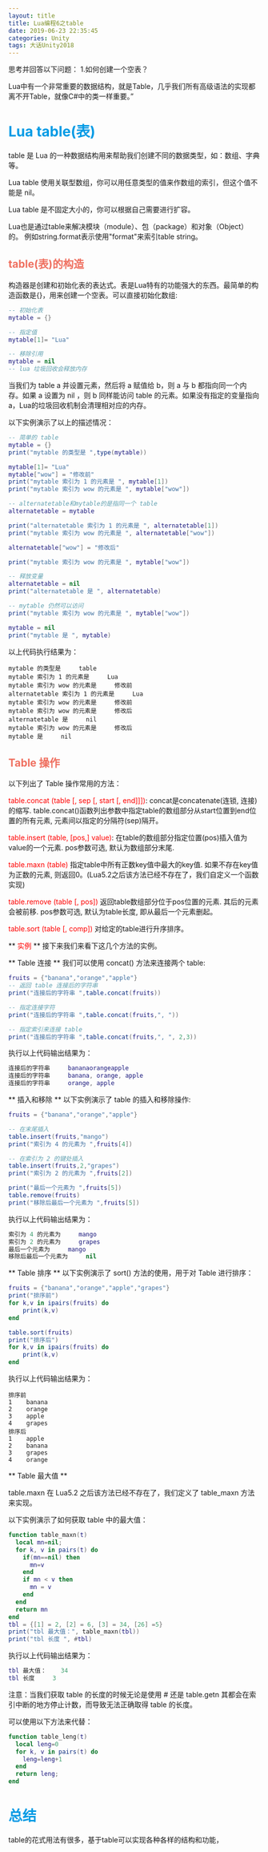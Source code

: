 ```yaml
---
layout: title
title: Lua编程6之table
date: 2019-06-23 22:35:45
categories: Unity
tags: 大话Unity2018
---
```

思考并回答以下问题：
1.如何创建一个空表？

<!--more-->

Lua中有一个非常重要的数据结构，就是Table，几乎我们所有高级语法的实现都离不开Table，就像C#中的类一样重要。”

# <span style="color:#039BE5;">Lua table(表)</span>
table 是 Lua 的一种数据结构用来帮助我们创建不同的数据类型，如：数组、字典等。

Lua table 使用关联型数组，你可以用任意类型的值来作数组的索引，但这个值不能是 nil。

Lua table 是不固定大小的，你可以根据自己需要进行扩容。

Lua也是通过table来解决模块（module）、包（package）和对象（Object）的。 例如string.format表示使用"format"来索引table string。

## <span style="color:#EF7060;">table(表)的构造</span>
构造器是创建和初始化表的表达式。表是Lua特有的功能强大的东西。最简单的构造函数是{}，用来创建一个空表。可以直接初始化数组:
```lua
-- 初始化表
mytable = {}

-- 指定值
mytable[1]= "Lua"

-- 移除引用
mytable = nil
-- lua 垃圾回收会释放内存
```
当我们为 table a 并设置元素，然后将 a 赋值给 b，则 a 与 b 都指向同一个内存。如果 a 设置为 nil ，则 b 同样能访问 table 的元素。如果没有指定的变量指向a，Lua的垃圾回收机制会清理相对应的内存。

以下实例演示了以上的描述情况：
```lua
-- 简单的 table
mytable = {}
print("mytable 的类型是 ",type(mytable))

mytable[1]= "Lua"
mytable["wow"] = "修改前"
print("mytable 索引为 1 的元素是 ", mytable[1])
print("mytable 索引为 wow 的元素是 ", mytable["wow"])

-- alternatetable和mytable的是指同一个 table
alternatetable = mytable

print("alternatetable 索引为 1 的元素是 ", alternatetable[1])
print("mytable 索引为 wow 的元素是 ", alternatetable["wow"])

alternatetable["wow"] = "修改后"

print("mytable 索引为 wow 的元素是 ", mytable["wow"])

-- 释放变量
alternatetable = nil
print("alternatetable 是 ", alternatetable)

-- mytable 仍然可以访问
print("mytable 索引为 wow 的元素是 ", mytable["wow"])

mytable = nil
print("mytable 是 ", mytable)
```
以上代码执行结果为：
```
mytable 的类型是     table
mytable 索引为 1 的元素是     Lua
mytable 索引为 wow 的元素是     修改前
alternatetable 索引为 1 的元素是     Lua
mytable 索引为 wow 的元素是     修改前
mytable 索引为 wow 的元素是     修改后
alternatetable 是     nil
mytable 索引为 wow 的元素是     修改后
mytable 是     nil
```
## <span style="color:#EF7060;">Table 操作</span>

以下列出了 Table 操作常用的方法：

<span style="color:red">table.concat (table [, sep [, start [, end]]])</span>:
concat是concatenate(连锁, 连接)的缩写. table.concat()函数列出参数中指定table的数组部分从start位置到end位置的所有元素, 元素间以指定的分隔符(sep)隔开。

<span style="color:red">table.insert (table, [pos,] value)</span>:
在table的数组部分指定位置(pos)插入值为value的一个元素. pos参数可选, 默认为数组部分末尾.

<span style="color:red">table.maxn (table)</span>
指定table中所有正数key值中最大的key值. 如果不存在key值为正数的元素, 则返回0。(Lua5.2之后该方法已经不存在了，我们自定义一个函数实现)

<span style="color:red">table.remove (table [, pos])</span>
返回table数组部分位于pos位置的元素. 其后的元素会被前移. pos参数可选, 默认为table长度, 即从最后一个元素删起。

<span style="color:red">table.sort (table [, comp])</span>
对给定的table进行升序排序。

** <span style="color:red">实例</span> **
接下来我们来看下这几个方法的实例。

** Table 连接 **
我们可以使用 concat() 方法来连接两个 table:
```lua
fruits = {"banana","orange","apple"}
-- 返回 table 连接后的字符串
print("连接后的字符串 ",table.concat(fruits))

-- 指定连接字符
print("连接后的字符串 ",table.concat(fruits,", "))

-- 指定索引来连接 table
print("连接后的字符串 ",table.concat(fruits,", ", 2,3))
```
执行以上代码输出结果为：
```lua
连接后的字符串     bananaorangeapple
连接后的字符串     banana, orange, apple
连接后的字符串     orange, apple
```
** 插入和移除 **
以下实例演示了 table 的插入和移除操作:
```lua
fruits = {"banana","orange","apple"}

-- 在末尾插入
table.insert(fruits,"mango")
print("索引为 4 的元素为 ",fruits[4])

-- 在索引为 2 的键处插入
table.insert(fruits,2,"grapes")
print("索引为 2 的元素为 ",fruits[2])

print("最后一个元素为 ",fruits[5])
table.remove(fruits)
print("移除后最后一个元素为 ",fruits[5])
```
执行以上代码输出结果为：
```lua
索引为 4 的元素为     mango
索引为 2 的元素为     grapes
最后一个元素为     mango
移除后最后一个元素为     nil
```
** Table 排序 ** 
以下实例演示了 sort() 方法的使用，用于对 Table 进行排序：
```lua
fruits = {"banana","orange","apple","grapes"}
print("排序前")
for k,v in ipairs(fruits) do
    print(k,v)
end

table.sort(fruits)
print("排序后")
for k,v in ipairs(fruits) do
    print(k,v)
end
```
执行以上代码输出结果为：
```
排序前
1    banana
2    orange
3    apple
4    grapes
排序后
1    apple
2    banana
3    grapes
4    orange
```

** Table 最大值 **

table.maxn 在 Lua5.2 之后该方法已经不存在了，我们定义了 table_maxn 方法来实现。

以下实例演示了如何获取 table 中的最大值：
```lua
function table_maxn(t)
  local mn=nil;
  for k, v in pairs(t) do
    if(mn==nil) then
      mn=v
    end
    if mn < v then
      mn = v
    end
  end
  return mn
end
tbl = {[1] = 2, [2] = 6, [3] = 34, [26] =5}
print("tbl 最大值：", table_maxn(tbl))
print("tbl 长度 ", #tbl)
```
执行以上代码输出结果为：
```lua
tbl 最大值：    34
tbl 长度     3
```
注意：当我们获取 table 的长度的时候无论是使用 # 还是 table.getn 其都会在索引中断的地方停止计数，而导致无法正确取得 table 的长度。

可以使用以下方法来代替：
```lua
function table_leng(t)
  local leng=0
  for k, v in pairs(t) do
    leng=leng+1
  end
  return leng;
end
```
# <span style="color:#039BE5;">总结</span>

table的花式用法有很多，基于table可以实现各种各样的结构和功能，


